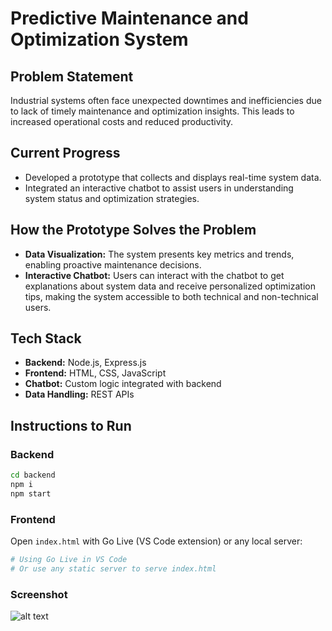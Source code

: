 # Predictive Maintenance and Optimization System

## Problem Statement
Industrial systems often face unexpected downtimes and inefficiencies due to lack of timely maintenance and optimization insights. This leads to increased operational costs and reduced productivity.

## Current Progress
- Developed a prototype that collects and displays real-time system data.
- Integrated an interactive chatbot to assist users in understanding system status and optimization strategies.

## How the Prototype Solves the Problem
- **Data Visualization:** The system presents key metrics and trends, enabling proactive maintenance decisions.
- **Interactive Chatbot:** Users can interact with the chatbot to get explanations about system data and receive personalized optimization tips, making the system accessible to both technical and non-technical users.

## Tech Stack
- **Backend:** Node.js, Express.js
- **Frontend:** HTML, CSS, JavaScript
- **Chatbot:** Custom logic integrated with backend
- **Data Handling:** REST APIs

## Instructions to Run

### Backend
```bash
cd backend
npm i
npm start
```

### Frontend
Open `index.html` with Go Live (VS Code extension) or any local server:
```bash
# Using Go Live in VS Code
# Or use any static server to serve index.html
```

### Screenshot
![alt text](image.png)
